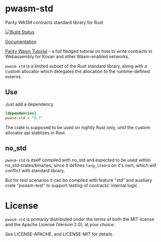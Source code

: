 # pwasm-std

Parity WASM contracts standard library for Rust

[![Build Status](https://travis-ci.org/paritytech/pwasm-std.svg?branch=master)](https://travis-ci.org/paritytech/pwasm-std)

[Documentation](https://paritytech.github.io/pwasm-std/pwasm_std/)

[Parity Wasm Tutorial](https://github.com/paritytech/pwasm-tutorial) - a full fledged tutorial on how to write contracts in Webassembly for Kovan and other Wasm-enabled networks.

`pwasm-std` is a limited subset of the Rust standard library, along with a custom allocator which delegates the allocation to the runtime-defined externs.

## Use

Just add a dependency
```toml
[dependencies]
pwasm-std = "0.7"
```

The crate is supposed to be used on nightly Rust only, until the custom allocator api stablizes in Rust.

## no_std

`pwasm-std` is itself compiled with no_std and expected to be used within no_std-crates/binaries, since it defines `lang_item`-s on it's own, which will conflict with standard library.

But for test scenarios it can be compiled with feature "std" and auxiliary crate "pwasm-test" to support testing of contracts' internal logic.

# License

`pwasm-std` is primarily distributed under the terms of both the MIT
license and the Apache License (Version 2.0), at your choice.

See LICENSE-APACHE, and LICENSE-MIT for details.
